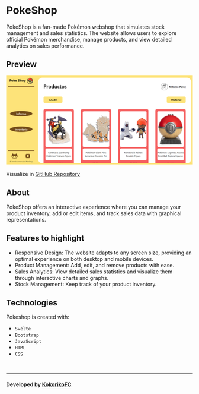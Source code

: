 # PokeShop

PokeShop is a fan-made Pokémon webshop that simulates stock management and sales statistics. The website allows users to explore official Pokémon merchandise, manage products, and view detailed analytics on sales performance.

## Preview
![PokeShop](https://github.com/KokorikoFC/PokeShop/blob/main/public/img/preview.png "PokeShop")

Visualize in [GitHub Repository](https://github.com/KokorikoFC/PokeShop)

## About
PokeShop offers an interactive experience where you can manage your product inventory, add or edit items, and track sales data with graphical representations. 


## Features to highlight
- Responsive Design: The website adapts to any screen size, providing an optimal experience on both desktop and mobile devices.
- Product Management: Add, edit, and remove products with ease.
- Sales Analytics: View detailed sales statistics and visualize them through interactive charts and graphs.
- Stock Management: Keep track of your product inventory.

## Technologies
Pokeshop is created with:
- `Svelte`
- `Bootstrap`
- `JavaScript`
- `HTML`
- `CSS`

<br>

---
#### Developed by [KokorikoFC](https://github.com/KokorikoFC)